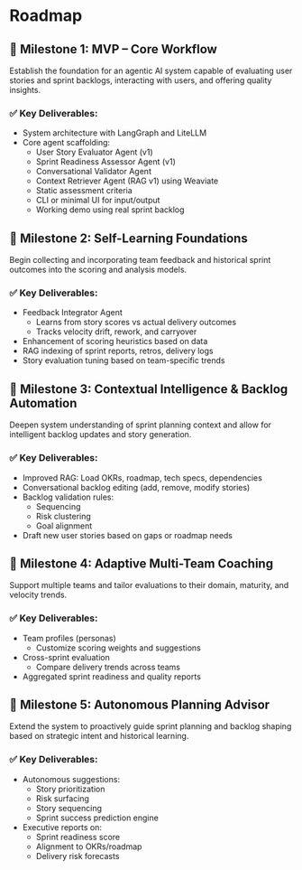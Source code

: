 # Roadmap

## 🚩 Milestone 1: MVP – Core Workflow

Establish the foundation for an agentic AI system capable of evaluating user stories and sprint
backlogs, interacting with users, and offering quality insights.

### ✅ Key Deliverables:

- System architecture with LangGraph and LiteLLM
- Core agent scaffolding:
  - User Story Evaluator Agent (v1)
  - Sprint Readiness Assessor Agent (v1)
  - Conversational Validator Agent
  - Context Retriever Agent (RAG v1) using Weaviate
  - Static assessment criteria
  - CLI or minimal UI for input/output
  - Working demo using real sprint backlog

## 🚩 Milestone 2: Self-Learning Foundations

Begin collecting and incorporating team feedback and historical sprint outcomes into the scoring and analysis models.

### ✅ Key Deliverables:

- Feedback Integrator Agent
  - Learns from story scores vs actual delivery outcomes
  - Tracks velocity drift, rework, and carryover
- Enhancement of scoring heuristics based on data
- RAG indexing of sprint reports, retros, delivery logs
- Story evaluation tuning based on team-specific trends

## 🚩 Milestone 3: Contextual Intelligence & Backlog Automation

Deepen system understanding of sprint planning context and allow for intelligent backlog updates and story generation.

### ✅ Key Deliverables:

- Improved RAG: Load OKRs, roadmap, tech specs, dependencies
- Conversational backlog editing (add, remove, modify stories)
- Backlog validation rules:
  - Sequencing
  - Risk clustering
  - Goal alignment
- Draft new user stories based on gaps or roadmap needs

## 🚩 Milestone 4: Adaptive Multi-Team Coaching

Support multiple teams and tailor evaluations to their domain, maturity, and velocity trends.

### ✅ Key Deliverables:

- Team profiles (personas)
  - Customize scoring weights and suggestions
- Cross-sprint evaluation
  - Compare delivery trends across teams
- Aggregated sprint readiness and quality reports

## 🚩 Milestone 5: Autonomous Planning Advisor

Extend the system to proactively guide sprint planning and backlog shaping based on strategic intent and historical learning.

### ✅ Key Deliverables:

- Autonomous suggestions:
  - Story prioritization
  - Risk surfacing
  - Story sequencing
  - Sprint success prediction engine
- Executive reports on:
  - Sprint readiness score
  - Alignment to OKRs/roadmap
  - Delivery risk forecasts
